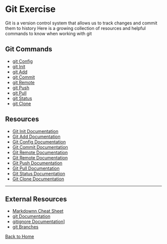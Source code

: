 # Git Exercise
Git is a version control system that allows us to track changes and commit them to history
Here is a growing collection of resources and helpful commands to know when working with git


## Git Commands
- [git Config](./Comands/Config.md)
- [git Init](./Commands/Init.md)
- [git Add](./Commands/Add.md)
- [git Commit](./Commands/Commit.md)
- [git Remote](./Commands/Remote.md)
- [git Push](./Commands/Push.md)
- [git Pull](./Commands/Pull.md)
- [git Status](./Commands/Status.md)
- [git Clone](./Commands/Clone.md)


## Resources 
- [Git Init Documentation](https://git-scm.com/docs/git-init)
- [Git Add Documentation](https://git-scm.com/docs/git-add)
- [Git Config Documentation](https://git-scm.com/docs/git-config)
- [Git Commit Documentation](https://git-scm.com/docs/git-commit)
- [Git Remote Documentation](https://git-scm.com/docs/git-remote)
- [Git Remote Documentation](https://git-scm.com/docs/git-remote)
- [Git Push Documentation](https://git-scm.com/docs/git-push)
- [Git Pull Documentation](https://git-scm.com/docs/git-pull)
- [Git Status Documentation](https://git-scm/docs/git-status)
- [Git Clone Documentation](https://git-scm/docs/git-clone)
---

## External Resources
- [Markdownn Cheat Sheet](https://www.markdownguide.org/cheat-sheet)
- [git Documentation](https://git-scm.com/docs)
- [gitignore Documentation](https://git-scm.com/docs/gitignore)]
- [git Branches](https://git-scm.com/book/en/vs/Git-Branching-Branches-in-a-Nutshell)

[Back to Home](../README.md)

